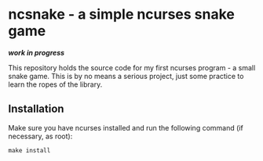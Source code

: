 # ncsnake - a simple ncurses snake game

***work in progress***

This repository holds the source code for my first ncurses program - a small snake game.
This is by no means a serious project, just some practice to learn the ropes of the library.

## Installation

Make sure you have ncurses installed and run the following command (if necessary, as root):

    make install

